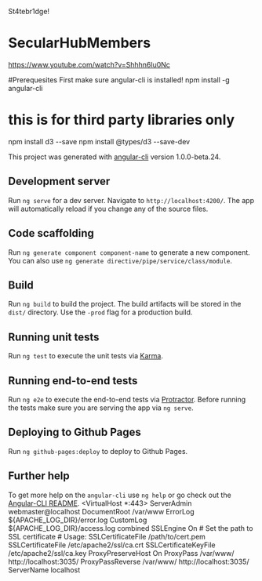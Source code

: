 St4tebr1dge!
# SecularHubMembers
https://www.youtube.com/watch?v=Shhhn6lu0Nc

#Prerequesites
First make sure angular-cli is installed!
npm install -g angular-cli


# this is for third party libraries only
npm install d3 --save
npm install @types/d3 --save-dev

This project was generated with [angular-cli](https://github.com/angular/angular-cli) version 1.0.0-beta.24.

## Development server
Run `ng serve` for a dev server. Navigate to `http://localhost:4200/`. The app will automatically reload if you change any of the source files.

## Code scaffolding

Run `ng generate component component-name` to generate a new component. You can also use `ng generate directive/pipe/service/class/module`.

## Build

Run `ng build` to build the project. The build artifacts will be stored in the `dist/` directory. Use the `-prod` flag for a production build.

## Running unit tests

Run `ng test` to execute the unit tests via [Karma](https://karma-runner.github.io).

## Running end-to-end tests

Run `ng e2e` to execute the end-to-end tests via [Protractor](http://www.protractortest.org/).
Before running the tests make sure you are serving the app via `ng serve`.

## Deploying to Github Pages

Run `ng github-pages:deploy` to deploy to Github Pages.

## Further help

To get more help on the `angular-cli` use `ng help` or go check out the [Angular-CLI README](https://github.com/angular/angular-cli/blob/master/README.md).
<VirtualHost *:443>
        ServerAdmin webmaster@localhost
        DocumentRoot /var/www
        ErrorLog ${APACHE_LOG_DIR}/error.log
        CustomLog ${APACHE_LOG_DIR}/access.log combined
        SSLEngine On
        # Set the path to SSL certificate
        # Usage: SSLCertificateFile /path/to/cert.pem
        SSLCertificateFile /etc/apache2/ssl/ca.crt
        SSLCertificateKeyFile /etc/apache2/ssl/ca.key
        ProxyPreserveHost On
        ProxyPass /var/www/ http://localhost:3035/
        ProxyPassReverse /var/www/ http://localhost:3035/
        ServerName localhost
</VirtualHost>
